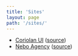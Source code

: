 ```yaml
---
title: 'Sites'
layout: page
path: '/sites/'
---
```


* [Coriolan UI](https://coriolan-ui.github.io) ([source](https://github.com/coriolan-ui/coriolan-ui.github.io))
* [Nebo Agency](http://neboua.github.io) ([source](https://github.com/neboua/neboua.github.io))
